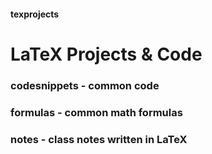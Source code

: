 #### texprojects

# LaTeX Projects & Code

### codesnippets - common code
### formulas - common math formulas
### notes - class notes written in LaTeX
